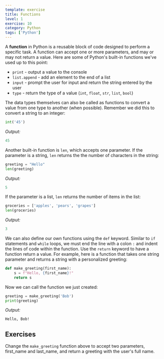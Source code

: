 ```yaml
---
template: exercise
title: Functions
level: 1
exercise: 10
category: Python
tags: ['Python']
---
```


A **function** in Python is a reusable block of code designed to perform a specific task. A function can accept one or more parameters, and may or may not return a value. Here are some of Python's built-in functions we've used up to this point:
* `print` - output a value to the console
* `list.append` - add an element to the end of a list
* `input` - prompt the user for input and return the string entered by the user
* `type` - return the type of a value (`int`, `float`, `str`, `list`, `bool`)

The data types themselves can also be called as functions to convert a value from one type to another (when possible). Remember we did this to convert a string to an integer:

```python
int('45')
```
*Output:*
```python
45
```

Another built-in function is `len`, which accepts one parameter. If the parameter is a string, `len` returns the the number of characters in the string:
```python
greeting = "Hello"
len(greeting)
```
*Output:*
```python
5
```

If the parameter is a list, `len` returns the number of items in the list:
```python
groceries = ['apples', 'pears', 'grapes']
len(groceries)
```
*Output:*
```python
3
```

We can also define our own functions using the `def` keyword. Similar to `if` statements and `while` loops, we must end the line with a colon `:` and indent the lines of code within the function. Use the `return` keyword to have a function return a value. For example, here is a function that takes one string parameter and returns a string with a personalized greeting:

```python
def make_greeting(first_name):
    s = f"Hello, {first_name}!"
    return s
```
Now we can call the function we just created:
```python
greeting = make_greeting('Bob')
print(greeting)
```
*Output:*
```
Hello, Bob!
```

## Exercises

Change the `make_greeting` function above to accept two parameters, first_name and last_name, and return a greeting with the user's full name.

